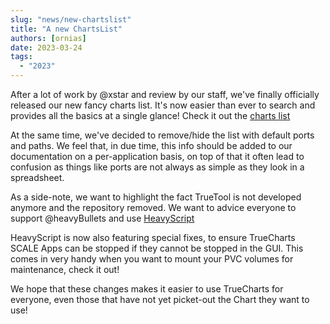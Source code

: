 ```yaml
---
slug: "news/new-chartslist"
title: "A new ChartsList"
authors: [ornias]
date: 2023-03-24
tags:
  - "2023"
---
```


After a lot of work by @xstar and review by our staff, we've finally officially released our new fancy charts list.
It's now easier than ever to search and provides all the basics at a single glance!
Check it out the [charts list](/truecharts/charts/description-list)

At the same time, we've decided to remove/hide the list with default ports and paths.
We feel that, in due time, this info should be added to our documentation on a per-application basis, on top of that it often lead to confusion as things like ports are not always as simple as they look in a spreadsheet.

As a side-note, we want to highlight the fact TrueTool is not developed anymore and the repository removed. We want to advice everyone to support @heavyBullets and use [HeavyScript](https://github.com/Heavybullets8/heavy_script)

HeavyScript is now also featuring special fixes, to ensure TrueCharts SCALE Apps can be stopped if they cannot be stopped in the GUI.
This comes in very handy when you want to mount your PVC volumes for maintenance, check it out!

We hope that these changes makes it easier to use TrueCharts for everyone, even those that have not yet picket-out the Chart they want to use!
